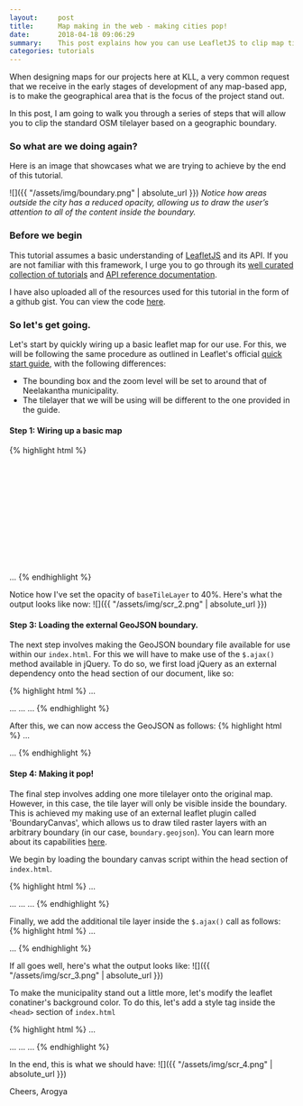 ```yaml
---
layout:     post
title:      Map making in the web - making cities pop!
date:       2018-04-18 09:06:29
summary:    This post explains how you can use LeafletJS to clip map tile layers and make boundaries stand out.  
categories: tutorials
---
```


When designing maps for our projects here at KLL, a very common request that we receive in the early stages of development of any map-based app, is to make the geographical area that is the focus of the project stand out.

In this post, I am going to walk you through a series of steps that will allow you to clip the standard OSM tilelayer based on a geographic boundary.

### So what are we doing again?
Here is an image that showcases what we are trying to achieve by the end of this tutorial.

![]({{ "/assets/img/boundary.png" | absolute_url }})
*Notice how areas outside the city has a reduced opacity, allowing us to draw the user’s attention to all of the content inside the boundary.*

### Before we begin

This tutorial assumes a basic understanding of [LeafletJS]("http://leafletjs.com/") and its API. If you are not familiar with this framework, I urge you to go through its [well curated collection of  tutorials]("http://leafletjs.com/examples.html") and [API reference documentation]("http://leafletjs.com/reference-1.3.0.html").

I have also uploaded all of the resources used for this tutorial in the form of a github gist. You can view the code [here]("#").


### So let's get going.

Let's start by quickly wiring up a basic leaflet map for our use. For this, we will be following the same procedure as outlined in Leaflet's official [quick start guide]("http://leafletjs.com/examples/quick-start/"), with the following differences:

  - The bounding box and the zoom level will be set to around that of Neelakantha municipality.
  - The tilelayer that we will be using will be different to the one provided in the guide.

#### Step 1: Wiring up a basic map
{% highlight html %}
<!DOCTYPE html>
<html lang="en" dir="ltr">

<head>
    <meta charset="utf-8">
    <!-- Loading leaflet JS styles and JS -->
    <link rel="stylesheet" href="https://unpkg.com/leaflet@1.3.1/dist/leaflet.css" integrity="sha512-Rksm5RenBEKSKFjgI3a41vrjkw4EVPlJ3+OiI65vTjIdo9brlAacEuKOiQ5OFh7cOI1bkDwLqdLw3Zg0cRJAAQ==" crossorigin="" />
    <script src="https://unpkg.com/leaflet@1.3.1/dist/leaflet.js" integrity="sha512-/Nsx9X4HebavoBvEBuyp3I7od5tA0UzAxs+j83KgC8PU0kgB4XiK4Lfe4y4cgBtaRJQEIFCW+oC506aPT2L1zw==" crossorigin=""></script>
    <!-- End loading Leaflet JS -->
    <title>Making Cities Pop - Final Output</title>
</head>

<body>
    <!-- Create a div where the map will reside -->
    <div id="my-map" style="height:180px;"></div>
    <script>

        var mymap = L.map('my-map').setView([27.89512, 85.1], 11);
    </script>
</body>

</html>
{% endhighlight %}

At this point, I'd like to point out that since most of the code we will be working on will be inside the `<script>` tags inside the `<body>`, I'll only be sharing snippets from that section, and ignore the rest of the HTML.

Before we move on, here's a screenshot of what the output currently looks like:
![]({{ "/assets/img/scr_1.png" | absolute_url }})

As you may have noticed, not much has happened so far.

#### Step 2: Add the base tile layer

Inside the script tag, we now create a new tile layer and add it to the map as follows.

{% highlight html %}
...

<script>
  var mymap = L.map('my-map').setView([27.89512, 85.1], 11);

  var osmURL = 'https://{s}.tile.openstreetmap.org/{z}/{x}/{y}.png'
  var baseTileLayer = L.tileLayer(osmURL, { opacity: 0.4 });
  baseTileLayer.addTo(mymap);
</script>

...
{% endhighlight %}

Notice how I've set the opacity of `baseTileLayer` to 40%. Here's what the output looks like now:
![]({{ "/assets/img/scr_2.png" | absolute_url }})

#### Step 3: Loading the external GeoJSON boundary.

The next step involves making the GeoJSON boundary file available for use within our `index.html`. For this we will have to make use of the `$.ajax()` method available in jQuery. To do so, we first load jQuery as an external dependency onto the head section of our document, like so:

{% highlight html %}
...
<head>
  ...
  <script src="https://code.jquery.com/jquery-2.2.4.js"></script>
  ...
</head>
...
{% endhighlight %}

After this, we can now access the GeoJSON as follows:
{% highlight html %}
...

<script>
  var mymap = L.map('my-map').setView([27.89512, 85.1], 11);
  var osmURL = 'https://{s}.tile.openstreetmap.org/{z}/{x}/{y}.png'
  var baseTileLayer = L.tileLayer(osmURL, { opacity: 0.4 });
  baseTileLayer.addTo(mymap);


  $.ajax({mimeType: 'application/json', url: 'boundary.geojson'} ).done(function(data) {
    console.log(data)
  });
</script>

...
{% endhighlight %}

#### Step 4: Making it pop!

The final step involves adding one more tilelayer onto the original map. However, in this case, the tile layer will only be visible inside the boundary. This is achieved my making use of an external leaflet plugin called 'BoundaryCanvas', which allows us to draw tiled raster layers with an arbitrary boundary (in our case, `boundary.geojson`). You can learn more about its capabilities [here]("https://github.com/aparshin/leaflet-boundary-canvas").

We begin by loading the boundary canvas script within the head section of `index.html`.

{% highlight html %}
...
<head>
  ...
      <script src="https://unpkg.com/leaflet-boundary-canvas@1.0.0/src/BoundaryCanvas.js"></script>
  ...
</head>
...
{% endhighlight %}

Finally, we add the additional tile layer inside the `$.ajax()` call as follows:
{% highlight html %}
...

<script>

  var mymap = L.map('my-map').setView([27.89512, 85.1], 11);
  var osmURL = 'https://{s}.tile.openstreetmap.org/{z}/{x}/{y}.png'
  var baseTileLayer = L.tileLayer(osmURL, { opacity: 0.2 });
  baseTileLayer.addTo(mymap);

  $.ajax({mimeType: 'application/json', url: 'boundary.geojson'} ).done(function(data) {
    var test = L.TileLayer.boundaryCanvas('https://{s}.tile.openstreetmap.org/{z}/{x}/{y}.png', {
        boundary: data,
    }).addTo(mymap);
  });

</script>

...
{% endhighlight %}

If all goes well, here's what the output looks like:
![]({{ "/assets/img/scr_3.png" | absolute_url }})


To make the municipality stand out a little more, let's modify the leaflet conatiner's background color. To do this, let's add a style tag inside the `<head>` section of `index.html`

{% highlight html %}
...
<head>
  ...
  <style>
     .leaflet-container {
       background: #000;
     }
  </style>
  ...
</head>
...
{% endhighlight %}

In the end, this is what we should have:
![]({{ "/assets/img/scr_4.png" | absolute_url }})

Cheers,
Arogya
